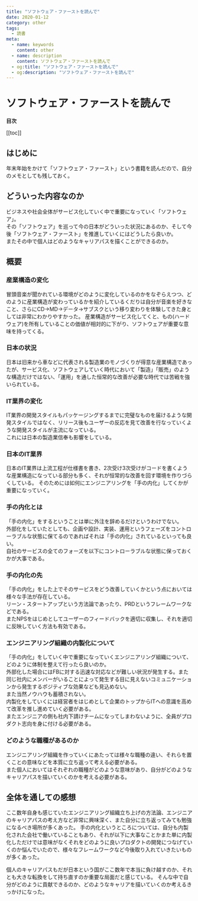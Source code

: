 ```yaml
---
title: "ソフトウェア・ファーストを読んで"
date: 2020-01-12
category: other
tags:
  - 読書
meta:
  - name: keywords
    content: other
  - name: description
    content: ソフトウェア・ファーストを読んで
  - og:title: "ソフトウェア・ファーストを読んで"
  - og:description: "ソフトウェア・ファーストを読んで"
---
```


# ソフトウェア・ファーストを読んで

**目次**

[[toc]]

## はじめに

年末年始をかけて「ソフトウェア・ファースト」という書籍を読んだので、自分のメモとしても残しておく。

## どういった内容なのか

ビジネスや社会全体がサービス化していく中で重要になっていく「ソフトウェア」。  
その「ソフトウェア」を巡って今の日本がどういった状況にあるのか、そして今後「ソフトウェア・ファースト」を推進していくにはどうしたら良いか。  
またその中で個人はどのようなキャリアパスを描くことができるのか。

## 概要

### 産業構造の変化

冒頭音楽が聞かれている環境がどのように変化しているのかをなぞらえつつ、どのように産業構造が変わっているかを紹介しているくだりは自分が音楽を好きなこと、さらにCD→MD→データ→サブスクという移り変わりを体験してきた身としては非常にわかりやすかった。
産業構造がサービス化してくと、もの(ハードウェア)を所有していることの価値が相対的に下がり、ソフトウェアが重要な意味を持ってくる。

### 日本の状況
日本は旧来から車などに代表される製造業のモノづくりが得意な産業構造であったが、サービス化、ソフトウェアしていく時代において「製造」「販売」のような構造だけではない、「運用」を通した恒常的な改善が必要な時代では苦戦を強いられている。

### IT業界の変化
IT業界の開発スタイルもパッケージングするまでに完璧なものを届けるような開発スタイルではなく、リリース後もユーザーの反応を見て改善を行なっていくような開発スタイルが主流になっている。  
これには日本の製造業信奉も影響をしている。

### 日本のIT業界
日本のIT業界は上流工程が仕様書を書き、2次受け3次受けがコードを書くような産業構造になっている部分も多く、それが恒常的な改善を回す環境を作りづらくしている。
そのためには如何にエンジニアリングを「手の内化」してくかが重要になっていく。

### 手の内化とは
「手の内化」をするということは単に外注を辞めるだけというわけでない。  
外部化をしていたとしても、企画や設計、実装、運用というフェーズをコントローラブルな状態に保てるのであればそれは「手の内化」されているといっても良い。  
自社のサービスの全てのフォーズを以下にコントローラブルな状態に保っておくかが大事である。

### 手の内化の先
「手の内化」をした上でそのサービスをどう改善していくかという点においては様々な手法が存在している。  
リーン・スタートアップという方法論であったり、PRDというフレームワークなどである。  
またNPSをはじめとしてユーザーのフィードバックを適切に収集し、それを適切に反映していく方法も有効である。

### エンジニアリング組織の内製化について
「手の内化」をしていく中で重要になっていくエンジニアリング組織について、どのように体制を整えて行ったら良いのか。  
外部化した場合にはFBに対する迅速な対応などが難しい状況が発生する。また同じ社内にメンバーがいることによって発生する目に見えないコミュニケーションから発生するポジティブな効果なども見込めない。  
また当然ノウハウも蓄積されない。  
内製化をしていくには経営者をはじめとして企業のトップからITへの意識を高めて改革を推し進めていく必要がある。  
またエンジニアの側も社内下請けチームになってしまわないように、全員がプロダクト志向を身に付ける必要がある。

### どのような職種があるのか
エンジニアリング組織を作っていくにあたっては様々な職種の違い、それらを置くことの意味などを本質に立ち返って考える必要がある。  
また個人においてはそれぞれの職種がどのような意味があり、自分がどのようなキャリアパスを描いていくのかを考える必要がある。

## 全体を通しての感想

ここ数年自身も感じていたエンジニアリング組織立ち上げの方法論、エンジニアのキャリアパスの考え方など非常に興味深く、また自分に立ち返ってみても勉強になるべき場所が多くあった。
手の内化というところについては、自分も内製化された会社で働いていることもあり、それが以下に大事なことかまた単に内製化しただけでは意味がなくそれをどのように良いプロダクトの開発につなげていくのか悩んでいたので、様々なフレームワークなど今後取り入れていきたいものが多くあった。

個人のキャリアパスもだが日本という国がここ数年で本当に負け越すのか、それとも大きな転換をして持ち直すのか重要な局面だと感じている。
そんな中で自分がどのように貢献できるのか、どのようなキャリアを描いていくのか考えるきっかけになった。






